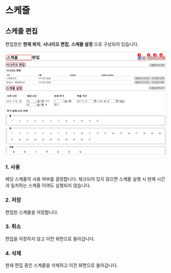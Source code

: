 # 스케줄

## 스케줄 편집
편집창은 **현재 위치**, **시나리오 편집**, **스케줄 설정** 으로 구성되어 있습니다.

<img src="./img/schedule/scheduleEditor.jpg" style="border: 1px solid #e2e2e2"/>

### 1. 사용
해당 스케줄의 사용 여부를 결정합니다. 체크되어 있지 않으면 스케줄 실행 시 현재 시간과 일치하는 스케줄 이여도 실행되지 않습니다.

### 2. 저장
편집된 스케줄을 저장합니다.

### 3. 취소
편집을 저장하지 않고 이전 화면으로 돌아갑니다.

### 4. 삭제
현재 편집 중인 스케줄을 삭제하고 이전 화면으로 돌아갑니다.
